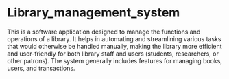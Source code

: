 # Library_management_system
This is a software application designed to manage the functions and operations of a library. It helps in automating and streamlining various tasks that would otherwise be handled manually, making the library more efficient and user-friendly for both library staff and users (students, researchers, or other patrons). The system generally includes features for managing books, users, and transactions.

